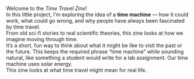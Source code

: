 Welcome to the *Time Travel Zine*!  
In this little project, I’m exploring the idea of a **time machine** — how it could work, what could go wrong, and why people have always been fascinated by time travel.  
From old sci-fi stories to real scientific theories, this zine looks at how we imagine moving through time.  
It’s a short, fun way to think about what it might be like to visit the past or the future.
This keeps the required phrase “time machine” while sounding natural, like something a student would write for a lab assignment.
Our time machine uses solar energy.  
This zine looks at what time travel might mean for real life.
